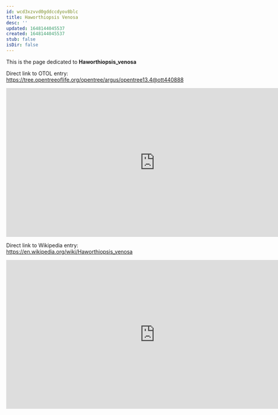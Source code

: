```yaml
---
id: wcd3xzvvd0gddccdyov8blc
title: Haworthiopsis Venosa
desc: ''
updated: 1648144045537
created: 1648144045537
stub: false
isDir: false
---
```

This is the page dedicated to **Haworthiopsis_venosa**


Direct link to OTOL entry: https://tree.opentreeoflife.org/opentree/argus/opentree13.4@ott440888



<html>
    <body>
    <iframe src="https://tree.opentreeoflife.org/opentree/argus/opentree13.4@ott440888"
    width="800" height="400" frameborder="0" allowfullscreen> </iframe>
    </body>
</html>
    


Direct link to Wikipedia entry: https://en.wikipedia.org/wiki/Haworthiopsis_venosa



<html>
    <body>
    <iframe src="https://en.wikipedia.org/wiki/Haworthiopsis_venosa"
    width="800" height="400" frameborder="0" allowfullscreen> </iframe>
    </body>
</html>
    
